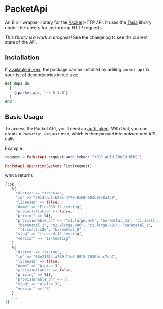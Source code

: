 # PacketApi

An Elixir wrapper library for the [Packet](https://www.packet.com) HTTP API. It uses the [Tesla](https://hex.pm/packages/tesla) library under-the-covers for performing HTTP requests.

*This library is a work in progress!* See the [changelog](changelog.md) to see the current state of the API.

## Installation

If [available in Hex](https://hex.pm/docs/publish), the package can be installed
by adding `packet_api` to your list of dependencies in `mix.exs`:

```elixir
def deps do
  [
    {:packet_api, "~> 0.1.0"}
  ]
end
```

## Basic Usage

To access the Packet API, you'll need an [auth token](https://www.packet.com/developers/api/#authentication). With that, you can create a `PacketApi.Request` map, which is then passed into subsequent API calls.

Example:
```elixir
request = PacketApi.request(auth_token: "YOUR AUTH TOKEN HERE")

PacketApi.OperatingSystems.list(request)
```

which returns
```elixir
{:ok, [
   %{
     "distro" => "freebsd",
     "id" => "7014aac5-b97c-4770-8a59-001b5638a4c0",
     "licensed" => false,
     "name" => "FreeBSD 12-testing",
     "preinstallable" => false,
     "pricing" => %{},
     "provisionable_on" => ["c1.large.arm", "baremetal_2a", "c1.small.x86",
      "baremetal_1", "m2.xlarge.x86", "s1.large.x86", "baremetal_s",
      "t1.small.x86", "baremetal_0"],
     "slug" => "freebsd_12_testing",
     "version" => "12-testing"
   },
   %{
     "distro" => "alpine",
     "id" => "06e21644-a769-11e6-80f5-76304dec7eb7",
     "licensed" => false,
     "name" => "Alpine 3",
     "preinstallable" => false,
     "pricing" => %{},
     "provisionable_on" => [],
     "slug" => "alpine_3",
     "version" => "3"
   }
   ...
]}
```
